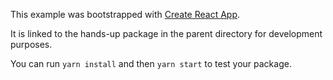 This example was bootstrapped with [Create React App](https://github.com/facebook/create-react-app).

It is linked to the hands-up package in the parent directory for development purposes.

You can run `yarn install` and then `yarn start` to test your package.

